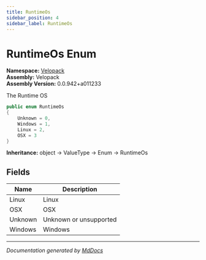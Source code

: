 ```yaml
---
title: RuntimeOs
sidebar_position: 4
sidebar_label: RuntimeOs
---
```

<!--  
  <auto-generated>   
    The contents of this file were generated by a tool.  
    Changes to this file may be list if the file is regenerated  
  </auto-generated>   
-->

# RuntimeOs Enum

**Namespace:** [Velopack](../index.md)  
**Assembly:** Velopack  
**Assembly Version:** 0.0.942+a011233

 The Runtime OS 

```csharp
public enum RuntimeOs
{
    Unknown = 0,
    Windows = 1,
    Linux = 2,
    OSX = 3
}
```

**Inheritance:** object → ValueType → Enum → RuntimeOs

## Fields

| Name    | Description              |
| ------- | ------------------------ |
| Linux   |  Linux                   |
| OSX     |  OSX                     |
| Unknown |  Unknown or unsupported  |
| Windows |  Windows                 |

___

*Documentation generated by [MdDocs](https://github.com/ap0llo/mddocs)*
